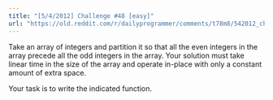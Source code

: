 ```yaml
---
title: "[5/4/2012] Challenge #48 [easy]"
url: "https://old.reddit.com/r/dailyprogrammer/comments/t78m8/542012_challenge_48_easy/"
---
```


Take an array of integers and partition it so that all the even integers in the array precede all the odd integers in the array. Your solution must take linear time in the size of the array and operate in-place with only a constant amount of extra space.


Your task is to write the indicated function.

